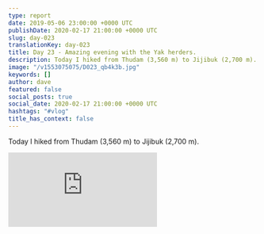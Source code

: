 ```yaml
---
type: report
date: 2019-05-06 23:00:00 +0000 UTC
publishDate: 2020-02-17 21:00:00 +0000 UTC
slug: day-023
translationKey: day-023
title: Day 23 - Amazing evening with the Yak herders.
description: Today I hiked from Thudam (3,560 m) to Jijibuk (2,700 m).
image: "/v1553075075/D023_qb4k3b.jpg"
keywords: []
author: dave
featured: false
social_posts: true
social_date: 2020-02-17 21:00:00 +0000 UTC
hashtags: "#vlog"
title_has_context: false
---
```


Today I hiked from Thudam (3,560 m) to Jijibuk (2,700 m).

<iframe class="youtube" src="https://www.youtube.com/embed/TuyshY0fZ94" frameborder="0" allow="accelerometer; autoplay; encrypted-media; gyroscope; picture-in-picture" allowfullscreen></iframe>

